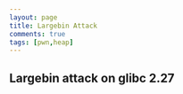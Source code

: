 ```yaml
---
layout: page
title: Largebin Attack
comments: true
tags: [pwn,heap]
---
```


## Largebin attack on glibc 2.27
